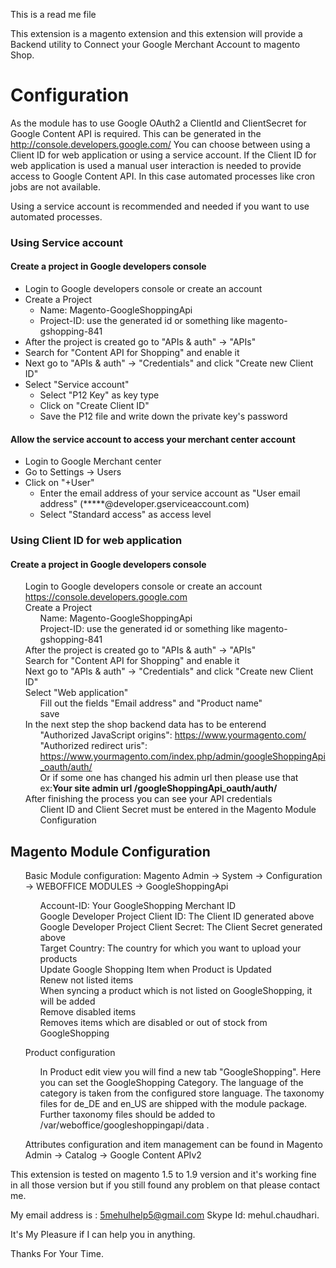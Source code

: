 This is a read me file

This extension is a magento extension and this extension will provide a Backend utility to Connect your Google Merchant Account to magento Shop.

Configuration
=================

As the module has to use Google OAuth2 a ClientId and ClientSecret for Google Content API is required. This can be generated in the http://console.developers.google.com/
You can choose between using a Client ID for web application or using a service account. If the Client ID for web application is used a manual user interaction is needed to provide access to Google Content API. In this case automated processes like cron jobs are not available.

Using a service account is recommended and needed if you want to use automated processes.

### Using Service account

#### Create a project in Google developers console

* Login to Google developers console or create an account
* Create a Project
  * Name: Magento-GoogleShoppingApi
  * Project-ID: use the generated id or something like magento-gshopping-841
* After the project is created go to "APIs & auth" -> "APIs"
* Search for "Content API for Shopping" and enable it
* Next go to "APIs & auth" -> "Credentials" and click "Create new Client ID"
* Select "Service account"
  * Select "P12 Key" as key type
  * Click on "Create Client ID"
  * Save the P12 file and write down the private key's password
  
#### Allow the service account to access your merchant center account
  
* Login to Google Merchant center
* Go to Settings -> Users
* Click on "+User"
  * Enter the email address of your service account as "User email address" (*****@developer.gserviceaccount.com)
  * Select "Standard access" as access level

### Using Client ID for web application

#### Create a project in Google developers console

<ul class="task-list">
<li>Login to Google developers console or create an account <a href="https://console.developers.google.com" target="_blank">https://console.developers.google.com</a></li>
<li>Create a Project

<ul class="task-list">
<li>Name: Magento-GoogleShoppingApi</li>
<li>Project-ID: use the generated id or something like magento-gshopping-841</li>
</ul>
</li>
<li>After the project is created go to "APIs &amp; auth" -&gt; "APIs"</li>
<li>Search for "Content API for Shopping" and enable it</li>
<li>Next go to "APIs &amp; auth" -&gt; "Credentials" and click "Create new Client ID"</li>
<li>Select "Web application"

<ul class="task-list">
<li>Fill out the fields "Email address" and "Product name"</li>
<li>save</li>
</ul>
</li>
<li>In the next step the shop backend data has to be enterend

<ul class="task-list">
<li>"Authorized JavaScript origins": <a href="https://www.yourmagento.com/">https://www.yourmagento.com/</a>
</li>
<li>"Authorized redirect uris":</li>
<li><a href="https://www.yourmagento.com/index.php/admin/googleShoppingApi_oauth/auth/">https://www.yourmagento.com/index.php/admin/googleShoppingApi_oauth/auth/</a></li>
<li> Or if some one has changed his admin url then please use that ex:<b>Your site admin url /googleShoppingApi_oauth/auth/</b>
</ul>
</li>
<li>After finishing the process you can see your API credentials

<ul class="task-list">
<li>Client ID and Client Secret must be entered in the Magento Module Configuration</li>
</ul>
</li>
</ul>

Magento Module Configuration
--------------------------------
<ul class="task-list">
<li>
<p>Basic Module configuration: Magento Admin -&gt; System -&gt; Configuration -&gt; 
WEBOFFICE MODULES -&gt; GoogleShoppingApi</p>

<ul class="task-list">
<li>Account-ID: Your GoogleShopping Merchant ID</li>
<li>Google Developer Project Client ID: The Client ID generated above</li>
<li>Google Developer Project Client Secret: The Client Secret generated above</li>
<li>Target Country: The country for which you want to upload your products</li>
<li>Update Google Shopping Item when Product is Updated</li>
<li>Renew not listed items</li>
<li>When syncing a product which is not listed on GoogleShopping, it will be added</li>
<li>Remove disabled items</li>
<li>Removes items which are disabled or out of stock from GoogleShopping</li>
</ul>
</li>
<li>
<p>Product configuration</p>

<ul class="task-list">
<li>In Product edit view you will find a new tab "GoogleShopping". 
Here you can set the GoogleShopping Category. 
The language of the category is taken from the configured store language.
The taxonomy files for de_DE and en_US are shipped with the module package.
Further taxonomy files should be added to /var/weboffice/googleshoppingapi/data .</li>
</ul>
</li>
<li><p>Attributes configuration and item management can be found in Magento Admin -&gt;
Catalog -&gt; Google Content APIv2</p></li>
</ul>

This extension is tested on magento 1.5 to 1.9 version and it's working fine in all those version but if you still found any problem on that please contact me.

My email address is : 5mehulhelp5@gmail.com
Skype Id: mehul.chaudhari.

It's My Pleasure if I can help you in anything.

Thanks For Your Time.
